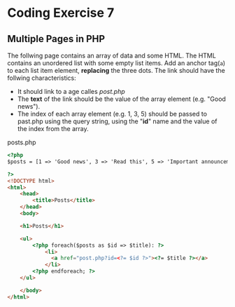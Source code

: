 # Coding Exercise 7

## Multiple Pages in PHP

The follwing page contains an array of data and some HTML. The HTML contains an unordered list with some empty list items. Add an anchor tag(`a`) to each list item element, **replacing** the three dots. The link should have the follwing characteristics:

- It should link to a age calles _post.php_
- The **text** of the link should be the value of the array element (e.g. "Good news").
- The index of each array element (e.g. 1, 3, 5) should be passed to past.php using the query string, using the "**id**" name and the value of the index from the array.

posts.php

```html
<?php
$posts = [1 => 'Good news', 3 => 'Read this', 5 => 'Important announcement'];

?>
<!DOCTYPE html>
<html>
    <head>
        <title>Posts</title>
    </head>
    <body>

    <h1>Posts</h1>

    <ul>
        <?php foreach($posts as $id => $title): ?>
            <li>
              <a href="post.php?id=<?= $id ?>"><?= $title ?></a>
            </li>
        <?php endforeach; ?>
    </ul>

    </body>
</html>
```
